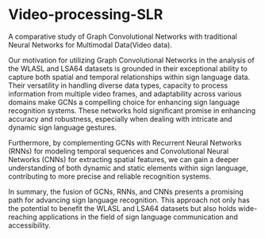 # Video-processing-SLR
A comparative study of Graph Convolutional Networks with traditional Neural Networks for Multimodal Data(Video data). 

Our motivation for utilizing Graph Convolutional Networks in the analysis of the WLASL and LSA64 datasets is grounded in their exceptional ability to capture both spatial and temporal relationships within sign language data. Their versatility in handling diverse data types, capacity to process information from multiple video frames, and adaptability across various domains make GCNs a compelling choice for enhancing sign language recognition systems. These networks hold significant promise in enhancing accuracy and robustness, especially when dealing with intricate and dynamic sign language gestures.

Furthermore, by complementing GCNs with Recurrent Neural Networks (RNNs) for modeling temporal sequences and Convolutional Neural Networks (CNNs) for extracting spatial features, we can gain a deeper understanding of both dynamic and static elements within sign language, contributing to more precise and reliable recognition systems.

In summary, the fusion of GCNs, RNNs, and CNNs presents a promising path for advancing sign language recognition. This approach not only has the potential to benefit the WLASL and LSA64 datasets but also holds wide-reaching applications in the field of sign language communication and accessibility.
